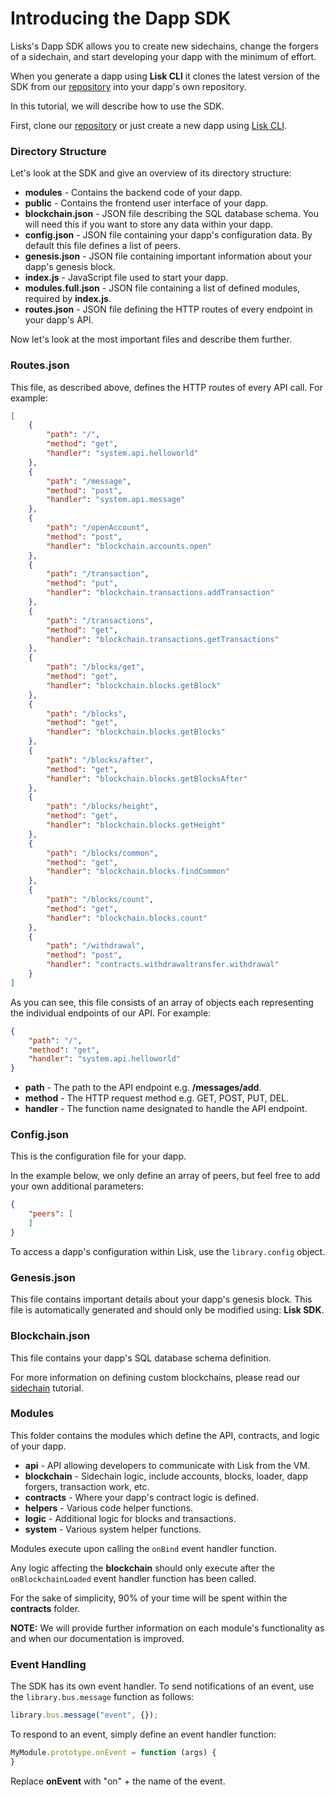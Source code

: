 # Introducing the Dapp SDK

Lisks's Dapp SDK allows you to create new sidechains, change the forgers of a sidechain, and start developing your dapp with the minimum of effort.

When you generate a dapp using **Lisk CLI** it clones the latest version of the SDK from our [repository](https://github.com/LiskHQ/lisk-dapps-sdk) into your dapp's own repository.

In this tutorial, we will describe how to use the SDK.

First, clone our [repository](https://github.com/LiskHQ/lisk-dapps-sdk) or just create a new dapp using [Lisk CLI](https://github.com/LiskHQ/lisk-cli).

### Directory Structure

Let's look at the SDK and give an overview of its directory structure:

  * **modules** - Contains the backend code of your dapp.
  * **public** - Contains the frontend user interface of your dapp.
  * **blockchain.json** - JSON file describing the SQL database schema. You will need this if you want to store any data within your dapp.
  * **config.json** - JSON file containing your dapp's configuration data. By default this file defines a list of peers.
  * **genesis.json** - JSON file containing important information about your dapp's genesis block.
  * **index.js** - JavaScript file used to start your dapp.
  * **modules.full.json** - JSON file containing a list of defined modules, required by **index.js**.
  * **routes.json** - JSON file defining the HTTP routes of every endpoint in your dapp's API.

Now let's look at the most important files and describe them further.

### Routes.json

This file, as described above, defines the HTTP routes of every API call. For example:

```json
[
	{
		"path": "/",
		"method": "get",
		"handler": "system.api.helloworld"
	},
	{
		"path": "/message",
		"method": "post",
		"handler": "system.api.message"
	},
	{
		"path": "/openAccount",
		"method": "post",
		"handler": "blockchain.accounts.open"
	},
	{
		"path": "/transaction",
		"method": "put",
		"handler": "blockchain.transactions.addTransaction"
	},
	{
		"path": "/transactions",
		"method": "get",
		"handler": "blockchain.transactions.getTransactions"
	},
	{
		"path": "/blocks/get",
		"method": "get",
		"handler": "blockchain.blocks.getBlock"
	},
	{
		"path": "/blocks",
		"method": "get",
		"handler": "blockchain.blocks.getBlocks"
	},
	{
		"path": "/blocks/after",
		"method": "get",
		"handler": "blockchain.blocks.getBlocksAfter"
	},
	{
		"path": "/blocks/height",
		"method": "get",
		"handler": "blockchain.blocks.getHeight"
	},
	{
		"path": "/blocks/common",
		"method": "get",
		"handler": "blockchain.blocks.findCommon"
	},
	{
		"path": "/blocks/count",
		"method": "get",
		"handler": "blockchain.blocks.count"
	},
  	{
		"path": "/withdrawal",
		"method": "post",
		"handler": "contracts.withdrawaltransfer.withdrawal"
	}
]
```

As you can see, this file consists of an array of objects each representing the individual endpoints of our API. For example:

```json
{
	"path": "/",
	"method": "get",
	"handler": "system.api.helloworld"
}
```

  * **path** - The path to the API endpoint e.g. **/messages/add**.
  * **method** - The HTTP request method e.g. GET, POST, PUT, DEL.
  * **handler** - The function name designated to handle the API endpoint.

### Config.json

This is the configuration file for your dapp.

In the example below, we only define an array of peers, but feel free to add your own additional parameters:

```json
{
	"peers": [
	]
}
```

To access a dapp's configuration within Lisk, use the `library.config` object.

### Genesis.json

This file contains important details about your dapp's genesis block. This file is automatically generated and should only be modified using: **Lisk SDK**.

### Blockchain.json

This file contains your dapp's SQL database schema definition.

For more information on defining custom blockchains, please read our [sidechain](Sidechain.md) tutorial.

### Modules

This folder contains the modules which define the API, contracts, and logic of your dapp.

  * **api** - API allowing developers to communicate with Lisk from the VM.
  * **blockchain** - Sidechain logic, include accounts, blocks, loader, dapp forgers, transaction work, etc.
  * **contracts** - Where your dapp's contract logic is defined.
  * **helpers** - Various code helper functions.
  * **logic** - Additional logic for blocks and transactions.
  * **system** - Various system helper functions.

Modules execute upon calling the `onBind` event handler function.

Any logic affecting the **blockchain** should only execute after the `onBlockchainLoaded` event handler function has been called.

For the sake of simplicity, 90% of your time will be spent within the **contracts** folder.

**NOTE:** We will provide further information on each module's functionality as and when our documentation is improved.

### Event Handling

The SDK has its own event handler. To send notifications of an event, use the `library.bus.message` function as follows:

```js
library.bus.message("event", {});
```

To respond to an event, simply define an event handler function:

```js
MyModule.prototype.onEvent = function (args) {
}
```

Replace **onEvent** with "on" + the name of the event.
